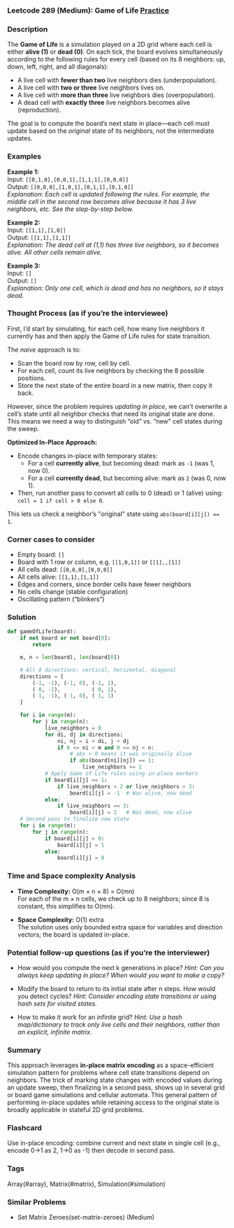 ### Leetcode 289 (Medium): Game of Life [Practice](https://leetcode.com/problems/game-of-life)

### Description  
The **Game of Life** is a simulation played on a 2D grid where each cell is either **alive (1)** or **dead (0)**. On each tick, the board evolves simultaneously according to the following rules for every cell (based on its 8 neighbors: up, down, left, right, and all diagonals):

- A live cell with **fewer than two** live neighbors dies (underpopulation).
- A live cell with **two or three** live neighbors lives on.
- A live cell with **more than three** live neighbors dies (overpopulation).
- A dead cell with **exactly three** live neighbors becomes alive (reproduction).

The goal is to compute the board’s next state in place—each cell must update based on the *original* state of its neighbors, not the intermediate updates.

### Examples  

**Example 1:**  
Input: `[[0,1,0],[0,0,1],[1,1,1],[0,0,0]]`  
Output: `[[0,0,0],[1,0,1],[0,1,1],[0,1,0]]`  
*Explanation: Each cell is updated following the rules. For example, the middle cell in the second row becomes alive because it has 3 live neighbors, etc. See the step-by-step below.*

**Example 2:**  
Input: `[[1,1],[1,0]]`  
Output: `[[1,1],[1,1]]`  
*Explanation: The dead cell at (1,1) has three live neighbors, so it becomes alive. All other cells remain alive.*

**Example 3:**  
Input: `[]`  
Output: `[]`  
*Explanation: Only one cell, which is dead and has no neighbors, so it stays dead.*

### Thought Process (as if you’re the interviewee)  
First, I’d start by simulating, for each cell, how many live neighbors it currently has and then apply the Game of Life rules for state transition.

The *naive* approach is to:
- Scan the board row by row, cell by cell.
- For each cell, count its live neighbors by checking the 8 possible positions.
- Store the next state of the entire board in a new matrix, then copy it back.

However, since the problem requires *updating in place*, we can't overwrite a cell’s state until all neighbor checks that need its original state are done. This means we need a way to distinguish “old” vs. “new” cell states during the sweep.

**Optimized In-Place Approach:**
- Encode changes in-place with temporary states:
    - For a cell **currently alive**, but becoming dead: mark as `-1` (was 1, now 0).
    - For a cell **currently dead**, but becoming alive: mark as `2` (was 0, now 1).
- Then, run another pass to convert all cells to 0 (dead) or 1 (alive) using:  
  `cell = 1 if cell > 0 else 0`.

This lets us check a neighbor’s "original" state using `abs(board[i][j]) == 1`.

### Corner cases to consider  
- Empty board: `[]`
- Board with 1 row or column, e.g. `[[1,0,1]]` or `[[1],,[1]]`
- All cells dead: `[[0,0,0],[0,0,0]]`
- All cells alive: `[[1,1],[1,1]]`
- Edges and corners, since border cells have fewer neighbors
- No cells change (stable configuration)
- Oscillating pattern (“blinkers”)

### Solution

```python
def gameOfLife(board):
    if not board or not board[0]:
        return

    m, n = len(board), len(board[0])

    # All 8 directions: vertical, horizontal, diagonal
    directions = [
        (-1, -1), (-1, 0), (-1, 1),
        ( 0, -1),          ( 0, 1),
        ( 1, -1), ( 1, 0), ( 1, 1)
    ]

    for i in range(m):
        for j in range(n):
            live_neighbors = 0
            for di, dj in directions:
                ni, nj = i + di, j + dj
                if 0 <= ni < m and 0 <= nj < n:
                    # abs > 0 means it was originally alive
                    if abs(board[ni][nj]) == 1:
                        live_neighbors += 1
            # Apply Game of Life rules using in-place markers
            if board[i][j] == 1:
                if live_neighbors < 2 or live_neighbors > 3:
                    board[i][j] = -1  # Was alive, now dead
            else:
                if live_neighbors == 3:
                    board[i][j] = 2   # Was dead, now alive
    # Second pass to finalize new state
    for i in range(m):
        for j in range(n):
            if board[i][j] > 0:
                board[i][j] = 1
            else:
                board[i][j] = 0
```

### Time and Space complexity Analysis  

- **Time Complexity:** O(m × n × 8) = O(mn)  
  For each of the m × n cells, we check up to 8 neighbors; since 8 is constant, this simplifies to O(mn).

- **Space Complexity:** O(1) extra  
  The solution uses only bounded extra space for variables and direction vectors; the board is updated in-place.

### Potential follow-up questions (as if you’re the interviewer)  

- How would you compute the next k generations in place?
  *Hint: Can you always keep updating in place? When would you want to make a copy?*

- Modify the board to return to its initial state after n steps. How would you detect cycles?
  *Hint: Consider encoding state transitions or using hash sets for visited states.*

- How to make it work for an infinite grid?
  *Hint: Use a hash map/dictionary to track only live cells and their neighbors, rather than an explicit, infinite matrix.*

### Summary
This approach leverages **in-place matrix encoding** as a space-efficient simulation pattern for problems where cell state transitions depend on neighbors. The trick of marking state changes with encoded values during an update sweep, then finalizing in a second pass, shows up in several grid or board game simulations and cellular automata. This general pattern of performing in-place updates while retaining access to the original state is broadly applicable in stateful 2D grid problems.


### Flashcard
Use in-place encoding: combine current and next state in single cell (e.g., encode 0→1 as 2, 1→0 as -1) then decode in second pass.

### Tags
Array(#array), Matrix(#matrix), Simulation(#simulation)

### Similar Problems
- Set Matrix Zeroes(set-matrix-zeroes) (Medium)